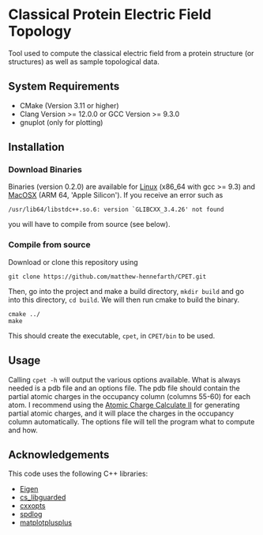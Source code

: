 # Classical Protein Electric Field Topology
Tool used to compute the classical electric field from a protein structure (or structures) as well as sample topological data.

## System Requirements
- CMake (Version 3.11 or higher)
- Clang Version >= 12.0.0 or GCC Version >= 9.3.0
- gnuplot (only for plotting)

## Installation
### Download Binaries
Binaries (version 0.2.0) are available for [Linux](https://github.com/matthew-hennefarth/CPET/releases/download/v0.2.0/cpet_Linux-x86_64) (x86_64 with gcc >= 9.3) and [MacOSX](https://github.com/matthew-hennefarth/CPET/releases/download/v0.2.0/cpet_MacOSX-ARM64) (ARM 64, 'Apple Silicon'). If you receive an error such as 

    /usr/lib64/libstdc++.so.6: version `GLIBCXX_3.4.26' not found

you will have to compile from source (see below).

### Compile from source
Download or clone this repository using

    git clone https://github.com/matthew-hennefarth/CPET.git
             
Then, go into the project and make a build directory, `mkdir build` and go into this directory, `cd build`. We will then run cmake to build the binary.

    cmake ../
    make

This should create the executable, `cpet`, in `CPET/bin` to be used.

## Usage
Calling `cpet -h` will output the various options available. What is always needed is a pdb file and an options file. The pdb file should contain the partial atomic charges in the occupancy column (columns 55-60) for each atom. I recommend using the [Atomic Charge Calculate II](https://acc2.ncbr.muni.cz/) for generating partial atomic charges, and it will place the charges in the occupancy column automatically. The options file will tell the program what to compute and how.

## Acknowledgements
This code uses the following C++ libraries:
- [Eigen](https://gitlab.com/libeigen/eigen)
- [cs_libguarded](https://github.com/copperspice/cs_libguarded)
- [cxxopts](https://github.com/jarro2783/cxxopts)
- [spdlog](https://github.com/gabime/spdlog)
- [matplotplusplus](https://github.com/alandefreitas/matplotplusplus)
